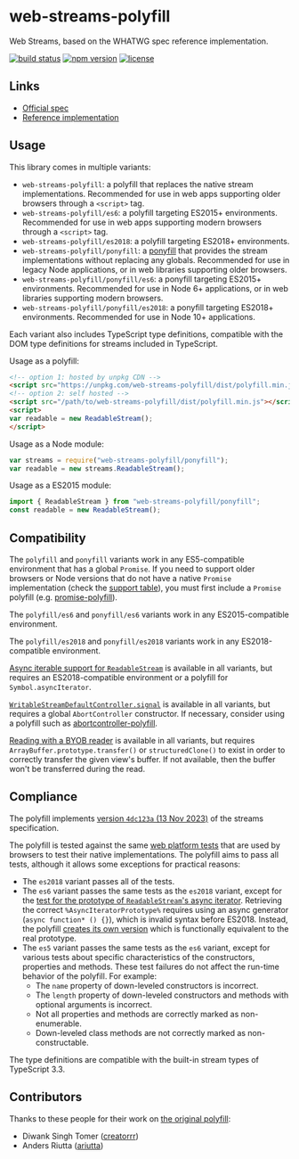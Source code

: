 # web-streams-polyfill

Web Streams, based on the WHATWG spec reference implementation.  

[![build status](https://api.travis-ci.com/MattiasBuelens/web-streams-polyfill.svg?branch=master)](https://travis-ci.com/MattiasBuelens/web-streams-polyfill)
[![npm version](https://img.shields.io/npm/v/web-streams-polyfill.svg)](https://www.npmjs.com/package/web-streams-polyfill)
[![license](https://img.shields.io/npm/l/web-streams-polyfill.svg)](https://github.com/MattiasBuelens/web-streams-polyfill/blob/master/LICENSE)

## Links

 - [Official spec][spec]
 - [Reference implementation][ref-impl]

## Usage

This library comes in multiple variants:
* `web-streams-polyfill`: a polyfill that replaces the native stream implementations.
  Recommended for use in web apps supporting older browsers through a `<script>` tag.
* `web-streams-polyfill/es6`: a polyfill targeting ES2015+ environments.
  Recommended for use in web apps supporting modern browsers through a `<script>` tag.
* `web-streams-polyfill/es2018`: a polyfill targeting ES2018+ environments.
* `web-streams-polyfill/ponyfill`: a [ponyfill] that provides
  the stream implementations without replacing any globals.
  Recommended for use in legacy Node applications, or in web libraries supporting older browsers.
* `web-streams-polyfill/ponyfill/es6`: a ponyfill targeting ES2015+ environments.
  Recommended for use in Node 6+ applications, or in web libraries supporting modern browsers.
* `web-streams-polyfill/ponyfill/es2018`: a ponyfill targeting ES2018+ environments.
  Recommended for use in Node 10+ applications.

Each variant also includes TypeScript type definitions, compatible with the DOM type definitions for streams included in TypeScript.

Usage as a polyfill:
```html
<!-- option 1: hosted by unpkg CDN -->
<script src="https://unpkg.com/web-streams-polyfill/dist/polyfill.min.js"></script>
<!-- option 2: self hosted -->
<script src="/path/to/web-streams-polyfill/dist/polyfill.min.js"></script>
<script>
var readable = new ReadableStream();
</script>
```
Usage as a Node module:
```js
var streams = require("web-streams-polyfill/ponyfill");
var readable = new streams.ReadableStream();
```
Usage as a ES2015 module:
```js
import { ReadableStream } from "web-streams-polyfill/ponyfill";
const readable = new ReadableStream();
```

## Compatibility

The `polyfill` and `ponyfill` variants work in any ES5-compatible environment that has a global `Promise`.
If you need to support older browsers or Node versions that do not have a native `Promise` implementation
(check the [support table][promise-support]), you must first include a `Promise` polyfill
(e.g. [promise-polyfill][promise-polyfill]).

The `polyfill/es6` and `ponyfill/es6` variants work in any ES2015-compatible environment.

The `polyfill/es2018` and `ponyfill/es2018` variants work in any ES2018-compatible environment.

[Async iterable support for `ReadableStream`][rs-asynciterator] is available in all variants, but requires an ES2018-compatible environment or a polyfill for `Symbol.asyncIterator`.

[`WritableStreamDefaultController.signal`][ws-controller-signal] is available in all variants, but requires a global `AbortController` constructor. If necessary, consider using a polyfill such as [abortcontroller-polyfill].

[Reading with a BYOB reader][mdn-byob-read] is available in all variants, but requires `ArrayBuffer.prototype.transfer()` or `structuredClone()` to exist in order to correctly transfer the given view's buffer. If not available, then the buffer won't be transferred during the read.

## Compliance

The polyfill implements [version `4dc123a` (13 Nov 2023)][spec-snapshot] of the streams specification.

The polyfill is tested against the same [web platform tests][wpt] that are used by browsers to test their native implementations.
The polyfill aims to pass all tests, although it allows some exceptions for practical reasons:
* The `es2018` variant passes all of the tests.
* The `es6` variant passes the same tests as the `es2018` variant, except for the [test for the prototype of `ReadableStream`'s async iterator][wpt-async-iterator-prototype].
  Retrieving the correct `%AsyncIteratorPrototype%` requires using an async generator (`async function* () {}`), which is invalid syntax before ES2018.
  Instead, the polyfill [creates its own version][stub-async-iterator-prototype] which is functionally equivalent to the real prototype.
* The `es5` variant passes the same tests as the `es6` variant, except for various tests about specific characteristics of the constructors, properties and methods.
  These test failures do not affect the run-time behavior of the polyfill.
  For example:
  * The `name` property of down-leveled constructors is incorrect.
  * The `length` property of down-leveled constructors and methods with optional arguments is incorrect.
  * Not all properties and methods are correctly marked as non-enumerable.
  * Down-leveled class methods are not correctly marked as non-constructable.

The type definitions are compatible with the built-in stream types of TypeScript 3.3.

## Contributors

Thanks to these people for their work on [the original polyfill][creatorrr-polyfill]:

 - Diwank Singh Tomer ([creatorrr](https://github.com/creatorrr))
 - Anders Riutta ([ariutta](https://github.com/ariutta))

[spec]: https://streams.spec.whatwg.org
[ref-impl]: https://github.com/whatwg/streams
[ponyfill]: https://github.com/sindresorhus/ponyfill
[promise-support]: https://kangax.github.io/compat-table/es6/#test-Promise
[promise-polyfill]: https://www.npmjs.com/package/promise-polyfill
[rs-asynciterator]: https://streams.spec.whatwg.org/#rs-asynciterator
[ws-controller-signal]: https://streams.spec.whatwg.org/#ws-default-controller-signal
[abortcontroller-polyfill]: https://www.npmjs.com/package/abortcontroller-polyfill
[mdn-byob-read]: https://developer.mozilla.org/en-US/docs/Web/API/ReadableStreamBYOBReader/read
[spec-snapshot]: https://streams.spec.whatwg.org/commit-snapshots/4dc123a6e7f7ba89a8c6a7975b021156f39cab52/
[wpt]: https://github.com/web-platform-tests/wpt/tree/2a298b616b7c865917d7198a287310881cbfdd8d/streams
[wpt-async-iterator-prototype]: https://github.com/web-platform-tests/wpt/blob/2a298b616b7c865917d7198a287310881cbfdd8d/streams/readable-streams/async-iterator.any.js#L24
[stub-async-iterator-prototype]: https://github.com/MattiasBuelens/web-streams-polyfill/blob/v2.0.0/src/target/es5/stub/async-iterator-prototype.ts
[creatorrr-polyfill]: https://github.com/creatorrr/web-streams-polyfill

